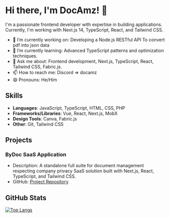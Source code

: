 # Hi there, I'm DocAmz! 👋

I'm a passionate frontend developer with expertise in building applications. Currently, I'm working with Next.js 14, TypeScript, React, and Tailwind CSS.

- 🔭 I’m currently working on: Developing a Node.js RESTful API To convert pdf into json data
- 🌱 I’m currently learning: Advanced TypeScript patterns and optimization techniques.
- 💬 Ask me about: Frontend development, Next.js, TypeScript, React, Tailwind CSS, Fabric.js.
- 📫 How to reach me: Discord => docamz
- 😄 Pronouns: He/Him

## Skills

- **Languages**: JavaScript, TypeScript, HTML, CSS, PHP
- **Frameworks/Libraries**: Vue, React, Next.js, MobX
- **Design Tools**: Canva, Fabric.js
- **Other**: Git, Tailwind CSS

## Projects

### ByDoc SaaS Application

- Description: A standalone full suite for document management respecting company privacy SaaS solution built with Next.js, React, TypeScript, and Tailwind CSS.
- GitHub: [Project Repository](https://github.com/DocAmz/By-Doc-Suite)

## GitHub Stats

<!-- ![DocAmz's GitHub stats](https://github-readme-stats.vercel.app/api?username=DocAmz&show_icons=true&theme=dark) -->

[![Top Langs](https://github-readme-stats.vercel.app/api/top-langs/?username=DocAmz&layout=compact&theme=dark)](https://github.com/DocAmz)

